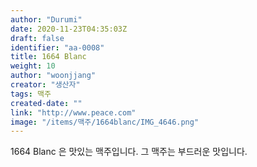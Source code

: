 ```yaml
---
author: "Durumi"
date: 2020-11-23T04:35:03Z
draft: false
identifier: "aa-0008"
title: 1664 Blanc
weight: 10
author: "woonjjang"
creator: "생산자"
tags: 맥주
created-date: ""
link: "http://www.peace.com"
image: "/items/맥주/1664blanc/IMG_4646.png"
---
```


1664 Blanc 은 맛있는 맥주입니다. 그 맥주는 부드러운 맛입니다.
